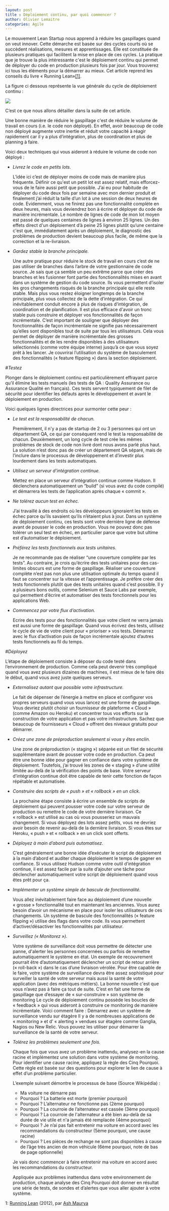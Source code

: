 ```yaml
---
layout: post
title : Déploiement continu, par quoi commencer ?
author: Olivier Lemaitre
categories: Agile
---   
```


Le mouvement Lean Startup nous apprend à réduire les gaspillages quand on veut innover. 
Cette démarche est basée sur des cycles courts où se succèdent réalisations, mesures et apprentissages. 
Elle est constituée de plusieurs pratiques qui facilitent la mise en place de ces cycles. 
La pratique que je trouve la plus intéressante c'est le déploiement continu qui permet de 
déployer du code en production plusieurs fois par jour. 
Vous trouverez ici tous les éléments pour la démarrer au mieux. 
Cet article reprend les conseils du livre « Running Lean»<a href='#footnote'>[1]</a>.

La figure ci dessous représente la vue générale du cycle de déploiement continu :

![](/images/deploiement-continu.png)

C’est ce que nous allons détailler dans la suite de cet article.

Une bonne manière de réduire le gaspillage c'est de réduire le volume de travail en cours (i.e. le code non déployé). 
En effet, avoir beaucoup de code non déployé augmente votre inertie et réduit votre capacité à réagir rapidement car
il y a plus d’intégration, plus de coordination et plus de planning à faire.

Voici deux techniques qui vous aideront à réduire le volume de code non déployé :

- *Livrez le code en petits lots.*

	L’idée ici c’est de déployer moins de code mais de manière plus fréquente. 
	Définir ce qu'est un petit lot est assez relatif, mais efforcez-vous de le faire aussi petit que possible. 
	J’ai eu pour habitude de déployer du code deux fois par semaine avec mon dernier produit et finalement 
	j’ai réduit la taille d’un lot à une session de deux heures de code. 
	Evidemment, vous ne finirez pas une fonctionnalité complète en deux heures, 
	mais vous deviendrez bon à écrire et déployer du code de manière incrémentale.
	Le nombre de lignes de code de mon lot moyen est passé de quelques centaines de lignes à environ 25 lignes. 
	Un des effets direct d'un déploiement d’à peine 25 lignes plutôt qu’une centaine c'est que, 
	immédiatement après un déploiement, le diagnostic des problèmes de production devient beaucoup plus facile, 
	de même que la correction et la re-livraison.

- *Gardez stable la branche principale.*

	Une autre pratique pour réduire le stock de travail en cours c’est de ne pas utiliser de branches dans l’arbre de votre gestionnaire de code source. 
	Je sais que ça semble un peu extrême parce que créer des branches et les fusionner font partie des fonctionnalités mises en avant 
	dans un système de gestion du code source. Ils vous permettent d’isoler les gros changements risqués de la branche principale qui elle reste stable. 
	Mais plus vous restez éloigner longtemps de la branche principale, plus vous collectez de la dette d’intégration. 
	Ce qui inévitablement conduit encore à plus de risques d’intégration, de coordination et de planification.
	Il est plus efficace d'avoir un tronc stable puis construire et déployer vos fonctionnalités de façon incrémentale. 
	C’est important de  souligner que déployer des fonctionnalités de façon incrémentale ne signifie pas nécessairement qu’elles sont 
	disponibles tout de suite par tous les utilisateurs. 
	Cela vous permet de déployer de manière incrémentale des grosses fonctionnalités et de les rendre disponibles 
	à des utilisateurs sélectionnés (comme votre équipe interne) jusqu’à ce que vous soyez prêt à les lancer. 
	Je couvrirai l’utilisation du système de basculement des fonctionnalités (« feature flipping ») dans la section déploiement.        

#*Testez*

Plonger dans le déploiement continu est particulièrement effrayant parce 
qu’il élimine les tests manuels (les tests de QA : Quality Assurance ou Assurance Qualité en français).
Ces tests servent typiquement de filet de sécurité pour identifier les défauts après le développement 
et avant le déploiement en production.

Voici quelques lignes directrices pour surmonter cette peur :

- *Le test est la responsabilité de chacun.*

	Premièrement,  il n'y a pas de startup de 2 ou 3 personnes qui ont un département QA, 
	ce qui par conséquent rend le test la responsabilité de chacun. Deuxièmement, un long cycle de test
	crée les mêmes problèmes de stock de code non livré dont nous avons parlé plus haut. 
	La solution n’est donc pas de créer un département QA séparé, mais de l’inclure dans le 
	processus de développement et d’investir plus lourdement dans les tests automatiques.

- *Utilisez un serveur d’intégration continue.*

	Mettez en place un serveur d’intégration continue comme Hudson. Il déclenchera automatiquement un “build” (si vous avez du code compilé) 
	et démarrera les tests de l’application après chaque « commit ».

- *Ne tolérez aucun test en échec.*

	J’ai travaillé à des endroits où les développeurs ignoraient les tests en échec parce qu’ils savaient qu’ils n’étaient plus à jour. 
	Dans un système de déploiement continu, ces tests sont votre dernière ligne de défense avant de pousser le code en production. 
	Vous ne pouvez donc pas tolérer un seul test en échec, en particulier parce que votre but ultime est d’automatiser le déploiement. 

- *Préférez les tests fonctionnels aux tests unitaires.*

	Je ne recommande pas de réaliser “une couverture complète par les tests”. 
	Au contraire, je crois qu’écrire des tests unitaires pour des cas-limites obscurs est une forme de gaspillage. 
	Réaliser une couverture complète n’est pas non plus une 
	utilisation optimale du temps quand il faut se concentrer sur la vitesse et l’apprentissage. 
	Je  préfère créer des tests fonctionnels plutôt que des tests unitaires quand c’est possible. 
	Il y a plusieurs bons outils, comme Selenium et Sauce Labs par exemple, qui permettent d’écrire 
	et automatiser des tests fonctionnels pour les applications Web.

- *Commencez par votre flux d’activation.*

	Ecrire des tests pour des fonctionnalités que votre client ne verra jamais est aussi une forme de gaspillage.
	Quand vous écrivez des tests, utilisez le cycle de vie de votre client pour « prioriser » vos tests. 
	Démarrez avec le flux d’activation puis de façon incrémentale ajoutez d’autres tests fonctionnels au fil du temps.

#*Déployez*

L’étape de déploiement consiste à déposer du code testé dans l’environnement de production. 
Comme cela peut devenir très compliqué quand vous avez plusieurs dizaines de machines, 
il est mieux de le faire dès le début, quand vous avez juste quelques serveurs.

- *Externalisez autant que possible  votre infrastructure.*

	Le fait de dépenser de l’énergie à mettre en place et configurer vos propres serveurs quand vous vous lancez est une forme de gaspillage. 
	Vous devriez plutôt choisir un fournisseur de plateforme « Cloud » (comme Amazon ou Heroku) et 
	concentrer tous vos efforts sur la construction de votre application et pas votre infrastructure. 
	Sachez que beaucoup de fournisseurs « Cloud » offrent des niveaux gratuits pour démarrer.

- *Créez une zone de préproduction seulement si vous y êtes enclin.*

	Une zone de préproduction (« staging ») séparée est un filet de sécurité supplémentaire avant de pousser votre code en production. 
	Ca peut être une bonne idée pour gagner en confiance dans votre système de déploiement. 
	Toutefois, j’ai trouvé les zones de « staging » d’une utilité limitée au-delà de la vérification des points 
	de base. Votre serveur d’intégration continue doit être capable de tenir cette fonction de façon répétable et automatisée.          

- *Construire des scripts de « push » et « rollback » en un click.*

	La prochaine étape consiste à écrire un ensemble de scripts de déploiement qui peuvent pousser votre code sur votre serveur 
	de production ou remettre le code de votre dernière livraison. Ce « rollback » est utilisé au cas où vous pousseriez un mauvais changement. 
	Si vous déployez des lots assez petits, vous ne devriez avoir besoin de revenir au-delà de la dernière livraison. 
	Si vous êtes sur Heroku, « push » et « rollback » en un click sont offerts.

- *Déployez à main d’abord puis automatisez.*

	C’est généralement une bonne idée d’exécuter le script de déploiement à la main d’abord et auditer 
	chaque déploiement le temps de gagner en confiance. 
	Si vous utilisez Hudson comme votre outil d’intégration continue, 
	il est assez facile par la suite d’ajouter une tâche pour déclencher automatiquement 
	votre script de déploiement quand vous êtes prêt pour ça.

- *Implémenter un système simple de bascule de fonctionnalité.*

	Vous allez inévitablement faire face au déploiement d’une nouvelle « grosse » fonctionnalité tout en maintenant les anciennes.
	Vous aurez besoin d’avoir un mécanisme en place pour isoler les utilisateurs de ces changements. 
	Un système de bascule des fonctionnalités (« feature flipping ») utilise des flags dans votre code. Ils vous 
	permettent d’activer/désactiver les fonctionnalités par utilisateur.

- *Surveillez (« Monitorez »).*

	Votre système de surveillance doit vous permettre de détecter une panne, d'alerter les personnes concernées ou parfois de remettre automatiquement le système en état.
	Un exemple de recouvrement pourrait être d’automatiquement déclencher un  script de retour arrière (« roll-back ») dans le cas d’une livraison vérolée. 
	Pour être capable de le faire, votre système de surveillance devra être assez sophistiqué pour surveiller la santé de votre serveur mais aussi la santé 
	de votre application (avec des métriques métiers).
	La bonne nouvelle c'est que vous n’avez pas à faire ça tout de suite. 
	C’est en fait une forme de gaspillage que d’essayer de « sur-construire » son système de monitoring
	Le cycle de déploiement continu possède les boucles de « feedback » qui vous aideront à construire ce monitoring de manière incrémentale.
	Voici comment faire : Démarrez avec un système de surveillance vendu sur étagère
	Il y a de nombreuses applications de « monitoring » et d’ « alerting » vendues sur étagère comme  Ganglia, Nagios ou New Relic. 
	Vous pouvez les utiliser pour démarrer la surveillance de la santé de votre serveur.

- *Tolérez les problèmes seulement une fois.*

	Chaque fois que vous avez un problème inattendu, analysez-en la cause racine et implémentez une solution dans votre système de monitoring.
	Pour identifier une cause racine, appliquez la règle des Cinq Pourquoi.
	Cette règle est basée sur des questions pour explorer le lien de cause à effet d’un problème particulier.

	L’exemple suivant démontre le processus de base (Source Wikipédia) :

	- Ma voiture ne démarre pas
	- Pourquoi ? La batterie est morte (premier pourquoi)
	- Pourquoi ? L’alternateur ne fonctionne pas (2ème pourquoi)      
	- Pourquoi ? La courroie de l’alternateur est cassée (3ème pourquoi)         
	- Pourquoi ? La courroie de l'alternateur a été bien au-delà de sa durée de vie utile et n'a jamais été remplacée (4ème pourquoi)
	- Pourquoi ? Je n’ai pas fait entretenir ma voiture en accord avec les recommandations du constructeur (5ème pourquoi, une cause racine)
	- Pourquoi ? Les pièces de rechange ne sont pas disponibles à cause de l’âge très ancien de mon véhicule (6ème pourquoi, note de bas de page optionnelle)

	Je vais donc commencer à faire entretenir ma voiture en accord avec les recommandations du constructeur.

	Appliquée aux problèmes inattendus dans votre environnement de production, chaque analyse des Cinq Pourquoi 
	doit donner en résultat une série de tests, de sondes et d’alertes que vous aller ajouter à votre système.    

<div class = 'footnote-list'>
	<div id = 'footnote'>
	<span>1: </span>
	<a href="http://www.amazon.fr/Running-Lean-Iterate-Plan-Works-ebook/dp/B006UKFFE0/ref=sr_1_1?ie=UTF8&qid=1399030957&sr=8-1&keywords=running+lean">
	Running Lean</a> (2012), 
	par <a href="http://practicetrumpstheory.com/">
	Ash Maurya</a>
	</div>
</div>